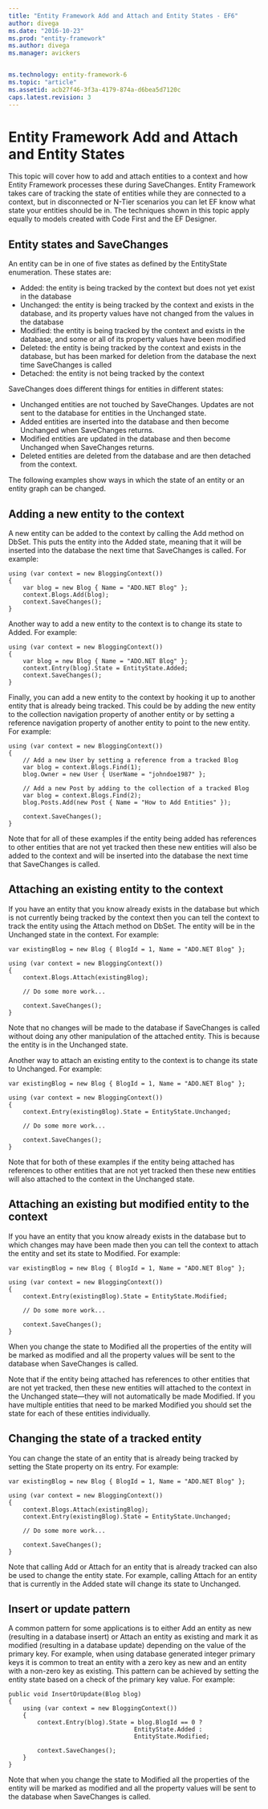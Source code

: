 ```yaml
---
title: "Entity Framework Add and Attach and Entity States - EF6"
author: divega
ms.date: "2016-10-23"
ms.prod: "entity-framework"
ms.author: divega
ms.manager: avickers


ms.technology: entity-framework-6
ms.topic: "article"
ms.assetid: acb27f46-3f3a-4179-874a-d6bea5d7120c
caps.latest.revision: 3
---
```

# Entity Framework Add and Attach and Entity States
This topic will cover how to add and attach entities to a context and how Entity Framework processes these during SaveChanges. Entity Framework takes care of tracking the state of entities while they are connected to a context, but in disconnected or N-Tier scenarios you can let EF know what state your entities should be in. The techniques shown in this topic apply equally to models created with Code First and the EF Designer.  

## Entity states and SaveChanges  

An entity can be in one of five states as defined by the EntityState enumeration. These states are:  

- Added: the entity is being tracked by the context but does not yet exist in the database  
- Unchanged: the entity is being tracked by the context and exists in the database, and its property values have not changed from the values in the database  
- Modified: the entity is being tracked by the context and exists in the database, and some or all of its property values have been modified  
- Deleted: the entity is being tracked by the context and exists in the database, but has been marked for deletion from the database the next time SaveChanges is called  
- Detached: the entity is not being tracked by the context  

SaveChanges does different things for entities in different states:  

- Unchanged entities are not touched by SaveChanges. Updates are not sent to the database for entities in the Unchanged state.  
- Added entities are inserted into the database and then become Unchanged when SaveChanges returns.  
- Modified entities are updated in the database and then become Unchanged when SaveChanges returns.  
- Deleted entities are deleted from the database and are then detached from the context.  

The following examples show ways in which the state of an entity or an entity graph can be changed.  

## Adding a new entity to the context  

A new entity can be added to the context by calling the Add method on DbSet. This puts the entity into the Added state, meaning that it will be inserted into the database the next time that SaveChanges is called. For example:  

```  
using (var context = new BloggingContext())
{
    var blog = new Blog { Name = "ADO.NET Blog" };
    context.Blogs.Add(blog);
    context.SaveChanges();
}
```  

Another way to add a new entity to the context is to change its state to Added. For example:  

```  
using (var context = new BloggingContext())
{
    var blog = new Blog { Name = "ADO.NET Blog" };
    context.Entry(blog).State = EntityState.Added;
    context.SaveChanges();
}
```  

Finally, you can add a new entity to the context by hooking it up to another entity that is already being tracked. This could be by adding the new entity to the collection navigation property of another entity or by setting a reference navigation property of another entity to point to the new entity. For example:  

```  
using (var context = new BloggingContext())
{
    // Add a new User by setting a reference from a tracked Blog
    var blog = context.Blogs.Find(1);
    blog.Owner = new User { UserName = "johndoe1987" };

    // Add a new Post by adding to the collection of a tracked Blog
    var blog = context.Blogs.Find(2);
    blog.Posts.Add(new Post { Name = "How to Add Entities" });

    context.SaveChanges();
}
```  

Note that for all of these examples if the entity being added has references to other entities that are not yet tracked then these new entities will also be added to the context and will be inserted into the database the next time that SaveChanges is called.  

## Attaching an existing entity to the context  

If you have an entity that you know already exists in the database but which is not currently being tracked by the context then you can tell the context to track the entity using the Attach method on DbSet. The entity will be in the Unchanged state in the context. For example:  

```
var existingBlog = new Blog { BlogId = 1, Name = "ADO.NET Blog" };

using (var context = new BloggingContext())
{
    context.Blogs.Attach(existingBlog);

    // Do some more work...  

    context.SaveChanges();
}
```  

Note that no changes will be made to the database if SaveChanges is called without doing any other manipulation of the attached entity. This is because the entity is in the Unchanged state.  

Another way to attach an existing entity to the context is to change its state to Unchanged. For example:  

```  
var existingBlog = new Blog { BlogId = 1, Name = "ADO.NET Blog" };

using (var context = new BloggingContext())
{
    context.Entry(existingBlog).State = EntityState.Unchanged;

    // Do some more work...  

    context.SaveChanges();
}
```  

Note that for both of these examples if the entity being attached has references to other entities that are not yet tracked then these new entities will also attached to the context in the Unchanged state.  

## Attaching an existing but modified entity to the context  

If you have an entity that you know already exists in the database but to which changes may have been made then you can tell the context to attach the entity and set its state to Modified. For example:  

```  
var existingBlog = new Blog { BlogId = 1, Name = "ADO.NET Blog" };

using (var context = new BloggingContext())
{
    context.Entry(existingBlog).State = EntityState.Modified;

    // Do some more work...  

    context.SaveChanges();
}
```  

When you change the state to Modified all the properties of the entity will be marked as modified and all the property values will be sent to the database when SaveChanges is called.  

Note that if the entity being attached has references to other entities that are not yet tracked, then these new entities will attached to the context in the Unchanged state—they will not automatically be made Modified. If you have multiple entities that need to be marked Modified you should set the state for each of these entities individually.  

## Changing the state of a tracked entity  

You can change the state of an entity that is already being tracked by setting the State property on its entry. For example:  

```  
var existingBlog = new Blog { BlogId = 1, Name = "ADO.NET Blog" };

using (var context = new BloggingContext())
{
    context.Blogs.Attach(existingBlog);
    context.Entry(existingBlog).State = EntityState.Unchanged;

    // Do some more work...  

    context.SaveChanges();
}
```  

Note that calling Add or Attach for an entity that is already tracked can also be used to change the entity state. For example, calling Attach for an entity that is currently in the Added state will change its state to Unchanged.  

## Insert or update pattern  

A common pattern for some applications is to either Add an entity as new (resulting in a database insert) or Attach an entity as existing and mark it as modified (resulting in a database update) depending on the value of the primary key. For example, when using database generated integer primary keys it is common to treat an entity with a zero key as new and an entity with a non-zero key as existing. This pattern can be achieved by setting the entity state based on a check of the primary key value. For example:  

```  
public void InsertOrUpdate(Blog blog)
{
    using (var context = new BloggingContext())
    {
        context.Entry(blog).State = blog.BlogId == 0 ?
                                   EntityState.Added :
                                   EntityState.Modified;

        context.SaveChanges();
    }
}
```  

Note that when you change the state to Modified all the properties of the entity will be marked as modified and all the property values will be sent to the database when SaveChanges is called.  
